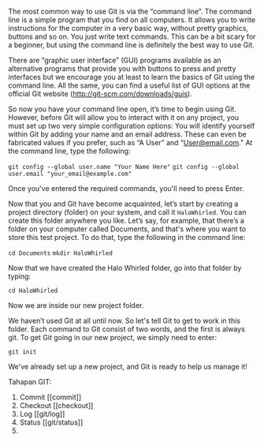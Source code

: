The most common way to use Git is via the “command line”. The command line is a simple program that you find on all computers. It allows you to write instructions for the computer in a very basic way, without pretty graphics, buttons and so on. You just write text commands. This can be a bit scary for a beginner, but using the command line is definitely the best way to use Git.

There are “graphic user interface” (GUI) programs available as an alternative programs that provide you with buttons to press and pretty interfaces but we encourage you at least to learn the basics of Git using the command line. All the same, you can find a useful list of GUI options at the official Git website (http://git-scm.com/downloads/guis).

So now you have your command line open, it’s time to begin using Git. However, before Git will allow you to interact with it on any project, you must set up two very simple configuration options: You will identify yourself within Git by adding your name and an email address. These can even be fabricated values if you prefer, such as “A User” and “User@email.com." At the command line, type the following:

`git config --global user.name "Your Name Here"`
`git config --global user.email "your_email@example.com"`

Once you've entered the required commands, you'll need to press Enter.

Now that you and Git have become acquainted, let’s start by creating a project directory (folder) on your system, and call it `HaloWhirled`. You can create this folder anywhere you like. Let’s say, for example, that there’s a folder on your computer called Documents, and that's where you want to store this test project. To do that, type the following in the command line:

`cd Documents`
`mkdir HaloWhirled`

Now that we have created the Halo Whirled folder, go into that folder by typing:

`cd HaloWhirled`

Now we are inside our new project folder. 

We haven’t used Git at all until now. So let's tell Git to get to work in this folder. Each command to Git consist of two words, and the first is always git. To get Git going in our new project, we simply need to enter:

`git init`

We've already set up a new project, and Git is ready to help us manage it!

Tahapan GIT:
1. Commit [[commit]]
2. Checkout [[checkout]]
3. Log [[git/log]]
4. Status [[git/status]]
5. 

